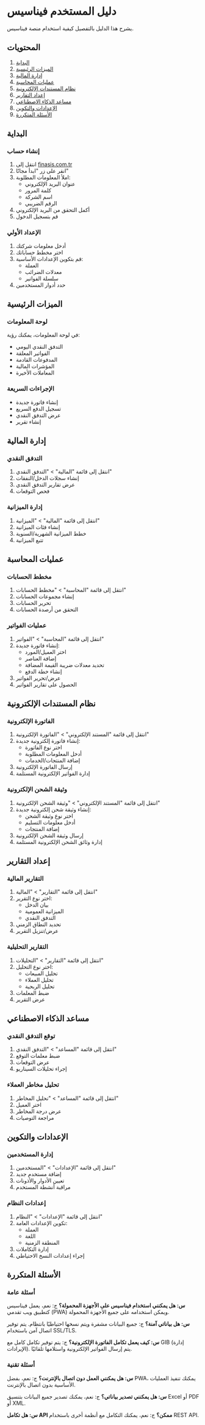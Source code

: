 # دليل المستخدم فيناسيس

يشرح هذا الدليل بالتفصيل كيفية استخدام منصة فيناسيس.

## المحتويات

1. [البداية](#البداية)
2. [الميزات الرئيسية](#الميزات-الرئيسية)
3. [إدارة المالية](#إدارة-المالية)
4. [عمليات المحاسبة](#عمليات-المحاسبة)
5. [نظام المستندات الإلكترونية](#نظام-المستندات-الإلكترونية)
6. [إعداد التقارير](#إعداد-التقارير)
7. [مساعد الذكاء الاصطناعي](#مساعد-الذكاء-الاصطناعي)
8. [الإعدادات والتكوين](#الإعدادات-والتكوين)
9. [الأسئلة المتكررة](#الأسئلة-المتكررة)

## البداية

### إنشاء حساب

1. انتقل إلى [finasis.com.tr](https://finasis.com.tr)
2. انقر على زر "ابدأ مجانًا"
3. املأ المعلومات المطلوبة:
   - عنوان البريد الإلكتروني
   - كلمة المرور
   - اسم الشركة
   - الرقم الضريبي
4. أكمل التحقق من البريد الإلكتروني
5. قم بتسجيل الدخول

### الإعداد الأولي

1. أدخل معلومات شركتك
2. اختر مخطط حساباتك
3. قم بتكوين الإعدادات الأساسية:
   - العملة
   - معدلات الضرائب
   - سلسلة الفواتير
4. حدد أدوار المستخدمين

## الميزات الرئيسية

### لوحة المعلومات

في لوحة المعلومات، يمكنك رؤية:
- التدفق النقدي اليومي
- الفواتير المعلقة
- المدفوعات القادمة
- المؤشرات المالية
- المعاملات الأخيرة

### الإجراءات السريعة

- إنشاء فاتورة جديدة
- تسجيل الدفع السريع
- عرض التدفق النقدي
- إنشاء تقرير

## إدارة المالية

### التدفق النقدي

1. انتقل إلى قائمة "المالية" > "التدفق النقدي"
2. إنشاء سجلات الدخل/النفقات
3. عرض تقارير التدفق النقدي
4. فحص التوقعات

### إدارة الميزانية

1. انتقل إلى قائمة "المالية" > "الميزانية"
2. إنشاء فئات الميزانية
3. خطط الميزانية الشهرية/السنوية
4. تتبع الميزانية

## عمليات المحاسبة

### مخطط الحسابات

1. انتقل إلى قائمة "المحاسبة" > "مخطط الحسابات"
2. إنشاء مجموعات الحسابات
3. تحرير الحسابات
4. التحقق من أرصدة الحسابات

### عمليات الفواتير

1. انتقل إلى قائمة "المحاسبة" > "الفواتير"
2. إنشاء فاتورة جديدة:
   - اختر العميل/المورد
   - إضافة العناصر
   - تحديد معدلات ضريبة القيمة المضافة
   - إنشاء خطة الدفع
3. عرض/تحرير الفواتير
4. الحصول على تقارير الفواتير

## نظام المستندات الإلكترونية

### الفاتورة الإلكترونية

1. انتقل إلى قائمة "المستند الإلكتروني" > "الفاتورة الإلكترونية"
2. إنشاء فاتورة إلكترونية جديدة:
   - اختر نوع الفاتورة
   - أدخل المعلومات المطلوبة
   - إضافة المنتجات/الخدمات
3. إرسال الفاتورة الإلكترونية
4. إدارة الفواتير الإلكترونية المستلمة

### وثيقة الشحن الإلكترونية

1. انتقل إلى قائمة "المستند الإلكتروني" > "وثيقة الشحن الإلكترونية"
2. إنشاء وثيقة شحن إلكترونية جديدة:
   - اختر نوع وثيقة الشحن
   - أدخل معلومات التسليم
   - إضافة المنتجات
3. إرسال وثيقة الشحن الإلكترونية
4. إدارة وثائق الشحن الإلكترونية المستلمة

## إعداد التقارير

### التقارير المالية

1. انتقل إلى قائمة "التقارير" > "المالية"
2. اختر نوع التقرير:
   - بيان الدخل
   - الميزانية العمومية
   - التدفق النقدي
3. تحديد النطاق الزمني
4. عرض/تنزيل التقرير

### التقارير التحليلية

1. انتقل إلى قائمة "التقارير" > "التحليلات"
2. اختر نوع التحليل:
   - تحليل المبيعات
   - تحليل العملاء
   - تحليل الربحية
3. ضبط المعلمات
4. عرض التقرير

## مساعد الذكاء الاصطناعي

### توقع التدفق النقدي

1. انتقل إلى قائمة "المساعد" > "التدفق النقدي"
2. ضبط معلمات التوقع
3. عرض التوقعات
4. إجراء تحليلات السيناريو

### تحليل مخاطر العملاء

1. انتقل إلى قائمة "المساعد" > "تحليل المخاطر"
2. اختر العميل
3. عرض درجة المخاطر
4. مراجعة التوصيات

## الإعدادات والتكوين

### إدارة المستخدمين

1. انتقل إلى قائمة "الإعدادات" > "المستخدمين"
2. إضافة مستخدم جديد
3. تعيين الأدوار والأذونات
4. مراقبة أنشطة المستخدم

### إعدادات النظام

1. انتقل إلى قائمة "الإعدادات" > "النظام"
2. تكوين الإعدادات العامة:
   - العملة
   - اللغة
   - المنطقة الزمنية
3. إدارة التكاملات
4. إجراء إعدادات النسخ الاحتياطي

## الأسئلة المتكررة

### أسئلة عامة

**س: هل يمكنني استخدام فيناسيس على الأجهزة المحمولة؟**
ج: نعم، يعمل فيناسيس كتطبيق ويب تقدمي (PWA) ويمكن استخدامه على جميع الأجهزة المحمولة.

**س: هل بياناتي آمنة؟**
ج: جميع البيانات مشفرة ويتم نسخها احتياطيًا بانتظام. يتم توفير اتصال آمن باستخدام SSL/TLS.

**س: كيف يعمل تكامل الفاتورة الإلكترونية؟**
ج: يتم توفير تكامل كامل مع GIB (إدارة الإيرادات). يتم إرسال الفواتير الإلكترونية واستلامها تلقائيًا.

### أسئلة تقنية

**س: هل يمكنني العمل دون اتصال بالإنترنت؟**
ج: نعم، بفضل PWA، يمكنك تنفيذ العمليات الأساسية بدون اتصال بالإنترنت.

**س: هل يمكنني تصدير بياناتي؟**
ج: نعم، يمكنك تصدير جميع البيانات بتنسيق Excel أو PDF أو XML.

**س: هل تكامل API ممكن؟**
ج: نعم، يمكنك التكامل مع أنظمة أخرى باستخدام REST API. 